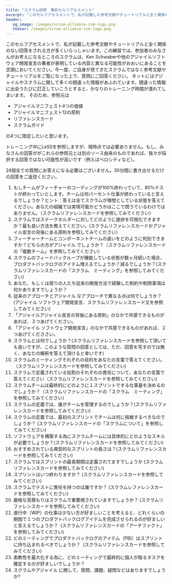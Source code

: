 ```yaml
---
title: "スクラム研修　事前セルフアセスメント"
excerpt: "このセルフアセスメントで、私が記載した参考文献やチュートリアルと全く関係のない回答をされる方が多くいらっしゃいます。"
header:
   og_image: /images/scrum-alliance-csm-logo.png
   teaser: /images/scrum-alliance-csm-logo.png
---
```

このセルフアセスメントで、私が記載した参考文献やチュートリアルと全く関係のない回答をされる方が多くいらっしゃいます。この練習では、参加者のみなさんがお考えになるところのスクラムは、Ken Schwaberや他のアジャイルソフトウェア開発宣言の著者が表明している内容と異なる可能性がおおいにあることを念頭においてください。今一度、ご自身が見てきたスクラムではなく参考文献やチュートリアルをご覧になった上で、質問にご回答ください。 ネットにはアジャイルやスクラムに関して多くの間違った情報があふれています。間違った情報に出会うたびに訂正していこうとすると、かなりのトレーニング時間が潰れてしまいます。
そのため、参照元は

* アジャイルマニフェスト4つの価値
* アジャイルマニフェスト12の原則
* リファレンスカード
* スクラムガイド

の4つに限定したいと思います。

トレーニング中にLeSSを参照しますが、現時点では必要ありません。もし、みなさんの回答ががこれらの参照元とは別のソース由来のものであれば、我々が採択する回答ではない可能性が高いです（例えばベロシティなど）。

24個全ての質問にお答えになる必要はございません。30分間に書き出せるだけの回答をご返信ください。

1. もしチームがフィーチャーのコーディングが100%終わっていて、80%テストが終わっていとします。チームは何パーセント仕事が終わっていると言えるでしょうか？ヒント：答えは全てスクラムが理想としている状態を答えてください。あなたの組織では実現可能かどうかはここで問うているわけではありません。（スクラムリファレンスカードを参照してみてください）
2. スクラムではステークホルダーに対してどのように進捗を可視化できますか？最も良い方法を教えてください。(スクラムリファレンスカードかアジャイル宣言の背後にある原則を参照してみてください）
3. フィーチャーチームとコンポーネントチームの違いをどのように判別できますか？どちらの方がアジャイル でしょうか？（スクラムリファレンスカードの「複数チーム」を参照してみてください）
4. スクラムのフィードバックループが機能している状態が数ヶ月続いた場合、プロダクトバックログのアイテム増えるでしょうか？減るでしょうか？(スクラムリファレンスカードの「スクラム　ミーティング」を参照してみてください)
5. あなた、もしくは周りの人たち従来の開発方法で経験した制約や制限事項は何かありますでしょうか？
6. 従来のアプローチとアジャイル なアプローチで異なる点は何でしょうか？ (アジャイル ソフトウェア開発宣言、スクラムリファレンスカード又を参照してみてください)
7. 「アジャイルアジャイル宣言の背後にある原則」のなかで共感できるものがあれば、３つあげてください。
8. 「アジャイル ソフトウェア開発宣言」のなかで共感できるものがあれば、２つあげてくだささい。
9. スクラムとは何でしょうか？(スクラムリファレンスカードを参照して頂いても良いですが、このような質問の回答としては、ただ、回答を写すのでは無く、あなたの解釈を答えて頂けると幸いです)
10. スクラムのミーティングそれぞれの目的をあなたの言葉で答えてください。（スクラムリファレンスカードを参照してみてください)
11. スクラムで定義されている役割のそれぞれの責任について、あなたの言葉で答えてください（スクラムリファレンスカードを参照してみてください)
12. スクラムチームは最終的にどのように１スプリントでする仕事量を決めるのでしょうか？（スクラムリファレンスカードの「スクラム　ミーティング」を参照してみてください）
13. スクラムの定義では、誰がチームを管理するのでしょうか？(スクラムリファレンスカードを参照してみてください)
14. スクラムの定義では、最初のスプリントでチームは何に挑戦するべきなのでしょうか？ (スクラムリファレンスカードの「スクラムについて」を参照してみてください)
15. ソフトウェアを構築する為にスクラムチームには具体的にどのようなスキルが必要でしょうか？(スクラムリファレンスカードを参照してみてください)
16. おすすめされている典型的なスプリントの長さは？(スクラムリファレンスカードを参照してみてください)
17. スクラムではスプリントの最長期間は定義されてますでしょうか (スクラムリファレンスカードを参照してみてください)
18. スプリントはいつ終わりますか？ (スクラムリファレンスカードを参照してみてください)
19. スクラムでテストに責任を持つのは誰ですか？ (スクラムレファレンスカードを参照してみてください)
20. 厳格な見積もりはスクラムで重要視されていますでしょうか？ (スクラムリファレンスカードを参照してみてください)
21. 進行中（WIP）の仕事は少ない方が好ましいことを考えると、どれくらいの期間で１つのプロダクトバックログアイテムを完成させられるのが好ましいと言えるでしょうか？  (スクラムリファレンスカードの「アーチファクト」を参照してみてください)
22. どのミーティングでプロダクトバックログのアイテム（PBI）はスプリントに持ち込まれるべきでしょうか？  (スクラムリファレンスカードを参照してみてください)
23. 柔軟性を最大化する為に、どのミーティングで最終的に個人が取るタスクを確定するのが好ましいでしょうか？
24. スクラムやアジャイル に関して、質問、課題、疑問などはありますでしょうか?